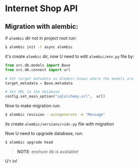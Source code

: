 # Internet Shop API

## Migration with alembic:
if `alembic` dir not in project root run:
```bash
$ alembic init -t async alembic
```

it's create `alembic` dir, now U need to edit `alembic/env.py` file by:

```python
from src.db.models import Base
from src.db.connect import url

# Set target metadata so Alembic knows where the models are
target_metadata = Base.metadata

# Set URL to the database
config.set_main_option("sqlalchemy.url",  url)
```

Now to make migration run:
```bash
$ alembic revision --autogenerate -m "Message"
```

its create `alembic/versions/<id>.py` file with migration

Now U need to upgrade database, run:

```bash
$ alembic upgrade head
```
>__NOTE__: enshure db is available!

U'r in!
